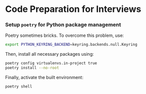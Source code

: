 # Code Preparation for Interviews

### Setup `poetry` for Python package management

Poetry sometimes bricks. To overcome this problem, use:

```bash
export PYTHON_KEYRING_BACKEND=keyring.backends.null.Keyring
```

Then, install all necessary packages using:

```bash
poetry config virtualenvs.in-project true
poetry install --no-root
```

Finally, activate the built environment:

```bash
poetry shell
```

